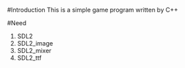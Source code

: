 #Introduction
This is a simple game program written by C++

#Need
1. SDL2
2. SDL2_image
3. SDL2_mixer
4. SDL2_ttf
